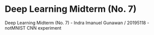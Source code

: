 # Deep Learning Midterm (No. 7)
Deep Learning Midterm (No. 7) - Indra Imanuel Gunawan / 20195118 - notMNIST CNN experiment
